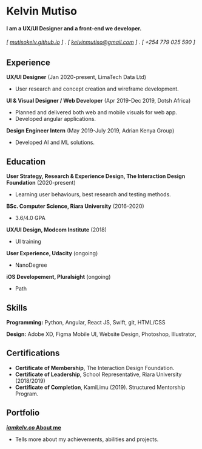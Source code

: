 Kelvin Mutiso
======

#### I am a UX/UI Designer and a front-end we developer. 
###### [ [mutisokelv.github.io](http://mutisokelv.github.io) ] . [ kelvinmutiso@gmail.com ] . [ +254 779 025 590 ]


Experience
---------
**UX/UI Designer** (Jan 2020-present, LimaTech Data Ltd)

- User research and concept creation and wireframe development.

**UI & Visual Designer / Web Developer** (Apr 2019-Dec 2019, Dotsh Africa)

- Planned and delivered both web and mobile visuals for web app.
- Developed angular applications.

**Design Engineer Intern** (May 2019-July 2019, Adrian Kenya Group)

- Developed AI and ML solutions.


Education
---------
**User Strategy, Research & Experience Design, The Interaction Design Foundation** (2020-present)

- Learning user behaviours, best research and testing methods. 

**BSc. Computer Science, Riara University** (2016-2020)

- 3.6/4.0 GPA

**UX/UI Design, Modcom Institute** (2018)

- UI training

**User Experience, Udacity** (ongoing)

- NanoDegree

**iOS Developement, Pluralsight** (ongoing)

- Path




Skills
------
**Programming:** Python, Angular, React JS, Swift, git, HTML/CSS

**Design:** Adobe XD, Figma Mobile UI, Website Design, Photoshop, Illustrator,

Certifications
------
- **Certificate of Membership**, The Interaction Design Foundation.
- **Certificate of Leadership**, School Representative, Riara University (2018/2019)
- **Certificate of Completion**, KamiLimu (2019). Structured Mentorship Program.

Portfolio
--------
**[*iamkelv.co* About me](https://iamkelv.co/)**

- Tells more about my achievements, abilities and projects.  
